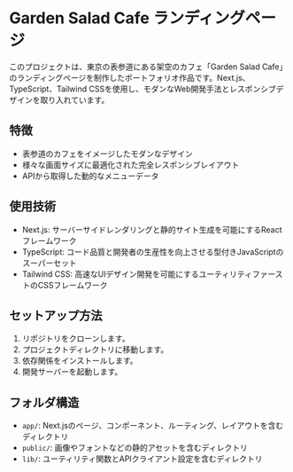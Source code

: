 # Garden Salad Cafe ランディングページ

このプロジェクトは、東京の表参道にある架空のカフェ「Garden Salad Cafe」のランディングページを制作したポートフォリオ作品です。Next.js、TypeScript、Tailwind CSSを使用し、モダンなWeb開発手法とレスポンシブデザインを取り入れています。

## 特徴

- 表参道のカフェをイメージしたモダンなデザイン
- 様々な画面サイズに最適化された完全レスポンシブレイアウト
- APIから取得した動的なメニューデータ

## 使用技術

- Next.js: サーバーサイドレンダリングと静的サイト生成を可能にするReactフレームワーク
- TypeScript: コード品質と開発者の生産性を向上させる型付きJavaScriptのスーパーセット
- Tailwind CSS: 高速なUIデザイン開発を可能にするユーティリティファーストのCSSフレームワーク

## セットアップ方法

1. リポジトリをクローンします。
2. プロジェクトディレクトリに移動します。
3. 依存関係をインストールします。
4. 開発サーバーを起動します。

## フォルダ構造

- `app/`: Next.jsのページ、コンポーネント、ルーティング、レイアウトを含むディレクトリ
- `public/`: 画像やフォントなどの静的アセットを含むディレクトリ
- `lib/`: ユーティリティ関数とAPIクライアント設定を含むディレクトリ

